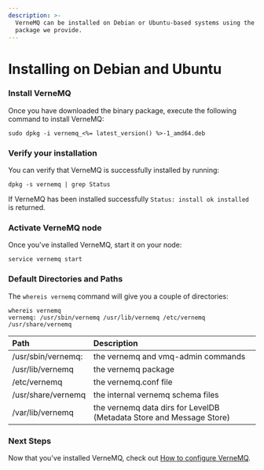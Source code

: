 ```yaml
---
description: >-
  VerneMQ can be installed on Debian or Ubuntu-based systems using the binary
  package we provide.
---
```


# Installing on Debian and Ubuntu

### Install VerneMQ

Once you have downloaded the binary package, execute the following command to install VerneMQ:

```text
sudo dpkg -i vernemq_<%= latest_version() %>-1_amd64.deb
```

### Verify your installation

You can verify that VerneMQ is successfully installed by running:

```text
dpkg -s vernemq | grep Status
```

If VerneMQ has been installed successfully `Status: install ok installed` is returned.

### Activate VerneMQ node

Once you've installed VerneMQ, start it on your node:

```text
service vernemq start
```

### Default Directories and Paths

The `whereis vernemq` command will give you a couple of directories:

```text
whereis vernemq
vernemq: /usr/sbin/vernemq /usr/lib/vernemq /etc/vernemq /usr/share/vernemq
```

| Path | Description |
| :--- | :--- |
| /usr/sbin/vernemq: | the vernemq and vmq-admin commands |
| /usr/lib/vernemq | the vernemq package |
| /etc/vernemq | the vernemq.conf file |
| /usr/share/vernemq | the internal vernemq schema files |
| /var/lib/vernemq | the vernemq data dirs for LevelDB \(Metadata Store and Message Store\) |

### Next Steps

Now that you've installed VerneMQ, check out [How to configure VerneMQ](/docs/configuration/).

